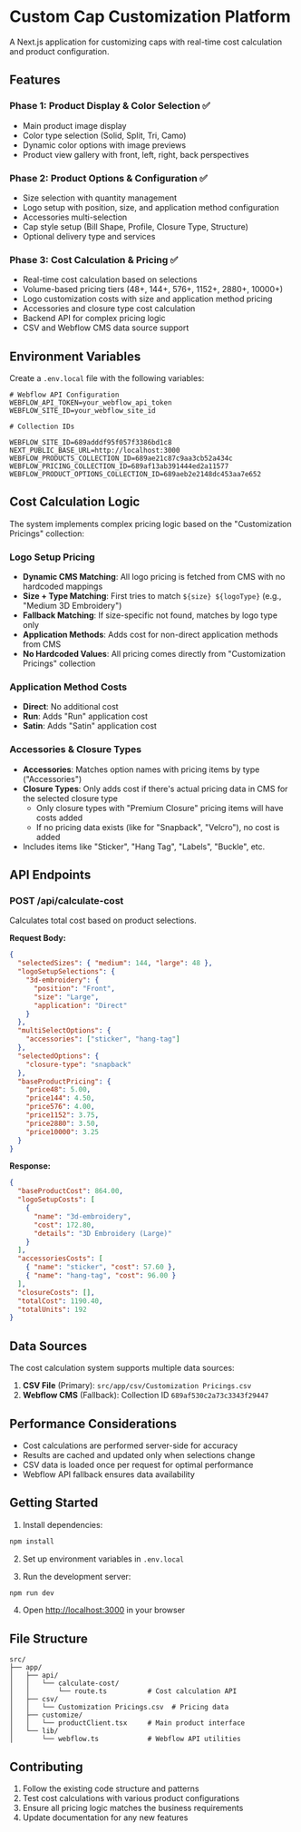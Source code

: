 # Custom Cap Customization Platform

A Next.js application for customizing caps with real-time cost calculation and product configuration.

## Features

### Phase 1: Product Display & Color Selection ✅
- Main product image display
- Color type selection (Solid, Split, Tri, Camo)
- Dynamic color options with image previews
- Product view gallery with front, left, right, back perspectives

### Phase 2: Product Options & Configuration ✅
- Size selection with quantity management
- Logo setup with position, size, and application method configuration
- Accessories multi-selection
- Cap style setup (Bill Shape, Profile, Closure Type, Structure)
- Optional delivery type and services

### Phase 3: Cost Calculation & Pricing ✅
- Real-time cost calculation based on selections
- Volume-based pricing tiers (48+, 144+, 576+, 1152+, 2880+, 10000+)
- Logo customization costs with size and application method pricing
- Accessories and closure type cost calculation
- Backend API for complex pricing logic
- CSV and Webflow CMS data source support

## Environment Variables

Create a `.env.local` file with the following variables:

```env
# Webflow API Configuration
WEBFLOW_API_TOKEN=your_webflow_api_token
WEBFLOW_SITE_ID=your_webflow_site_id

# Collection IDs

WEBFLOW_SITE_ID=689adddf95f057f3386bd1c8
NEXT_PUBLIC_BASE_URL=http://localhost:3000
WEBFLOW_PRODUCTS_COLLECTION_ID=689ae21c87c9aa3cb52a434c
WEBFLOW_PRICING_COLLECTION_ID=689af13ab391444ed2a11577
WEBFLOW_PRODUCT_OPTIONS_COLLECTION_ID=689aeb2e2148dc453aa7e652

```

## Cost Calculation Logic

The system implements complex pricing logic based on the "Customization Pricings" collection:

### Logo Setup Pricing
- **Dynamic CMS Matching**: All logo pricing is fetched from CMS with no hardcoded mappings
- **Size + Type Matching**: First tries to match `${size} ${logoType}` (e.g., "Medium 3D Embroidery")
- **Fallback Matching**: If size-specific not found, matches by logo type only
- **Application Methods**: Adds cost for non-direct application methods from CMS
- **No Hardcoded Values**: All pricing comes directly from "Customization Pricings" collection

### Application Method Costs
- **Direct**: No additional cost
- **Run**: Adds "Run" application cost
- **Satin**: Adds "Satin" application cost

### Accessories & Closure Types
- **Accessories**: Matches option names with pricing items by type ("Accessories")
- **Closure Types**: Only adds cost if there's actual pricing data in CMS for the selected closure type
  - Only closure types with "Premium Closure" pricing items will have costs added
  - If no pricing data exists (like for "Snapback", "Velcro"), no cost is added
- Includes items like "Sticker", "Hang Tag", "Labels", "Buckle", etc.

## API Endpoints

### POST /api/calculate-cost
Calculates total cost based on product selections.

**Request Body:**
```json
{
  "selectedSizes": { "medium": 144, "large": 48 },
  "logoSetupSelections": {
    "3d-embroidery": {
      "position": "Front",
      "size": "Large",
      "application": "Direct"
    }
  },
  "multiSelectOptions": {
    "accessories": ["sticker", "hang-tag"]
  },
  "selectedOptions": {
    "closure-type": "snapback"
  },
  "baseProductPricing": {
    "price48": 5.00,
    "price144": 4.50,
    "price576": 4.00,
    "price1152": 3.75,
    "price2880": 3.50,
    "price10000": 3.25
  }
}
```

**Response:**
```json
{
  "baseProductCost": 864.00,
  "logoSetupCosts": [
    {
      "name": "3d-embroidery",
      "cost": 172.80,
      "details": "3D Embroidery (Large)"
    }
  ],
  "accessoriesCosts": [
    { "name": "sticker", "cost": 57.60 },
    { "name": "hang-tag", "cost": 96.00 }
  ],
  "closureCosts": [],
  "totalCost": 1190.40,
  "totalUnits": 192
}
```

## Data Sources

The cost calculation system supports multiple data sources:

1. **CSV File** (Primary): `src/app/csv/Customization Pricings.csv`
2. **Webflow CMS** (Fallback): Collection ID `689af530c2a73c3343f29447`

## Performance Considerations

- Cost calculations are performed server-side for accuracy
- Results are cached and updated only when selections change
- CSV data is loaded once per request for optimal performance
- Webflow API fallback ensures data availability

## Getting Started

1. Install dependencies:
```bash
npm install
```

2. Set up environment variables in `.env.local`

3. Run the development server:
```bash
npm run dev
```

4. Open [http://localhost:3000](http://localhost:3000) in your browser

## File Structure

```
src/
├── app/
│   ├── api/
│   │   └── calculate-cost/
│   │       └── route.ts          # Cost calculation API
│   ├── csv/
│   │   └── Customization Pricings.csv  # Pricing data
│   ├── customize/
│   │   └── productClient.tsx     # Main product interface
│   └── lib/
│       └── webflow.ts            # Webflow API utilities
```

## Contributing

1. Follow the existing code structure and patterns
2. Test cost calculations with various product configurations
3. Ensure all pricing logic matches the business requirements
4. Update documentation for any new features
